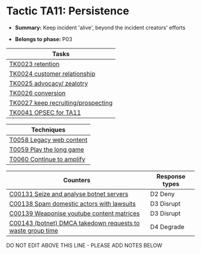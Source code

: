 # Tactic TA11: Persistence

* **Summary:** Keep incident 'alive', beyond the incident creators' efforts

* **Belongs to phase:** P03



| Tasks |
| ----- |
| [TK0023 retention](../tasks/TK0023.md) |
| [TK0024 customer relationship](../tasks/TK0024.md) |
| [TK0025 advocacy/ zealotry](../tasks/TK0025.md) |
| [TK0026 conversion](../tasks/TK0026.md) |
| [TK0027 keep recruiting/prospecting](../tasks/TK0027.md) |
| [TK0041 OPSEC for TA11](../tasks/TK0041.md) |



| Techniques |
| ---------- |
| [T0058 Legacy web content](../techniques/T0058.md) |
| [T0059 Play the long game](../techniques/T0059.md) |
| [T0060 Continue to amplify](../techniques/T0060.md) |



| Counters | Response types |
| -------- | -------------- |
| [C00131 Seize and analyse botnet servers](../counters/C00131.md) | D2 Deny |
| [C00138 Spam domestic actors with lawsuits](../counters/C00138.md) | D3 Disrupt |
| [C00139 Weaponise youtube content matrices](../counters/C00139.md) | D3 Disrupt |
| [C00143 (botnet) DMCA takedown requests to waste group time](../counters/C00143.md) | D4 Degrade |


DO NOT EDIT ABOVE THIS LINE - PLEASE ADD NOTES BELOW